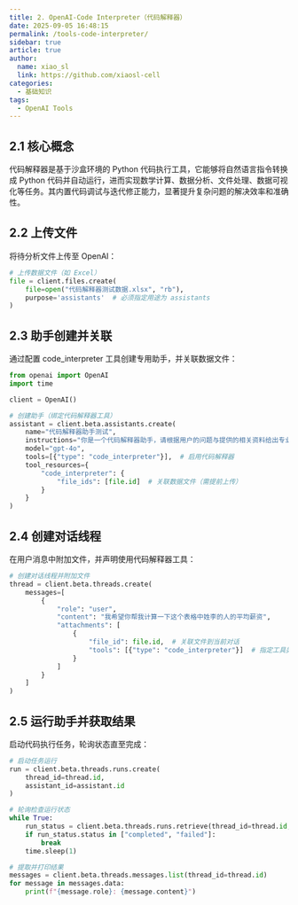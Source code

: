 ```yaml
---
title: 2. OpenAI-Code Interpreter（代码解释器）
date: 2025-09-05 16:48:15
permalink: /tools-code-interpreter/
sidebar: true
article: true
author: 
  name: xiao_sl
  link: https://github.com/xiaosl-cell
categories: 
  - 基础知识
tags: 
  - OpenAI Tools
---
```


## 2.1 核心概念

代码解释器是基于沙盒环境的 Python 代码执行工具，它能够将自然语言指令转换成 Python 代码并自动运行，进而实现数学计算、数据分析、文件处理、数据可视化等任务。其内置代码调试与迭代修正能力，显著提升复杂问题的解决效率和准确性。


## 2.2 上传文件

将待分析文件上传至 OpenAI：

```python
# 上传数据文件（如 Excel）
file = client.files.create(
    file=open("代码解释器测试数据.xlsx", "rb"),
    purpose='assistants'  # 必须指定用途为 assistants
)
```

## 2.3 助手创建并关联

通过配置 code_interpreter 工具创建专用助手，并关联数据文件：

```python
from openai import OpenAI
import time

client = OpenAI()

# 创建助手（绑定代码解释器工具）
assistant = client.beta.assistants.create(
    name="代码解释器助手测试",
    instructions="你是一个代码解释器助手，请根据用户的问题与提供的相关资料给出专业的回答",
    model="gpt-4o",
    tools=[{"type": "code_interpreter"}],  # 启用代码解释器
    tool_resources={
        "code_interpreter": {
            "file_ids": [file.id]  # 关联数据文件（需提前上传）
        }
    }
)
```

## 2.4 创建对话线程

在用户消息中附加文件，并声明使用代码解释器工具：

```python
# 创建对话线程并附加文件
thread = client.beta.threads.create(
    messages=[
        {
            "role": "user",
            "content": "我希望你帮我计算一下这个表格中姓李的人的平均薪资",
            "attachments": [
                {
                    "file_id": file.id,  # 关联文件到当前对话
                    "tools": [{"type": "code_interpreter"}]  # 指定工具类型
                }
            ]
        }
    ]
)
```

## 2.5 运行助手并获取结果

启动代码执行任务，轮询状态直至完成：

```python
# 启动任务运行
run = client.beta.threads.runs.create(
    thread_id=thread.id,
    assistant_id=assistant.id
)

# 轮询检查运行状态
while True:
    run_status = client.beta.threads.runs.retrieve(thread_id=thread.id, run_id=run.id)
    if run_status.status in ["completed", "failed"]:
        break
    time.sleep(1)

# 提取并打印结果
messages = client.beta.threads.messages.list(thread_id=thread.id)
for message in messages.data:
    print(f"{message.role}: {message.content}")
```